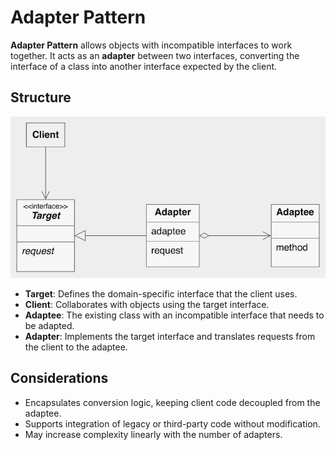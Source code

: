 # Adapter Pattern

**Adapter Pattern** allows objects with incompatible interfaces to work together. It acts as an **adapter** between two interfaces, converting the interface of a class into another interface expected by the client.

## Structure

![Adapter pattern](figures/adapter.png)
- **Target**: Defines the domain-specific interface that the client uses.
- **Client**: Collaborates with objects using the target interface.
- **Adaptee**: The existing class with an incompatible interface that needs to be adapted.
- **Adapter**: Implements the target interface and translates requests from the client to the adaptee.

## Considerations

- Encapsulates conversion logic, keeping client code decoupled from the adaptee.
- Supports integration of legacy or third-party code without modification.
- May increase complexity linearly with the number of adapters.
